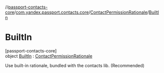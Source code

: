 //[passport-contacts-core](../../../../index.md)/[com.yandex.passport.contacts.core](../../index.md)/[ContactPermissionRationale](../index.md)/[BuiltIn](index.md)

# BuiltIn

[passport-contacts-core]\
object [BuiltIn](index.md) : [ContactPermissionRationale](../index.md)

Use built-in rationale, bundled with the contacts lib. (Recommended)
